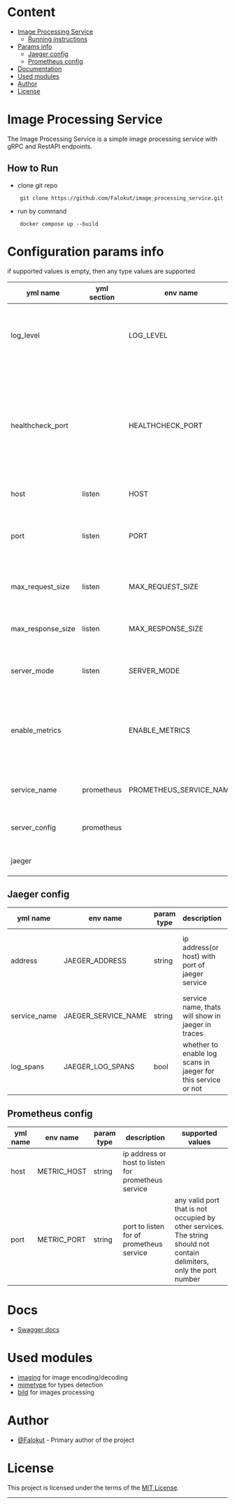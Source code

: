 # Content
+ [Image Processing Service](#image-processing-service)
    + [Running instructions](#how-to-run)
+ [Params info](#configuration-params-info)
    + [Jaeger config](#jaeger-config)
    + [Prometheus config](#prometheus-config)
+ [Documentation](#docs)
+ [Used modules](#used-modules)
+ [Author](#author)
+ [License](#license)

# Image Processing Service
The Image Processing Service is a simple image processing service with gRPC and RestAPI endpoints.

## How to Run
+ clone git repo
```shell
    git clone https://github.com/Falokut/image_processing_service.git
```
+ run by command
```shell
    docker compose up --build
```

# Configuration params info
if supported values is empty, then any type values are supported

| yml name | yml section | env name | param type| description | supported values |
|-|-|-|-|-|-|
| log_level   |      | LOG_LEVEL  |   string   |      logging level        | panic, fatal, error, warning, warn, info, debug, trace|
| healthcheck_port   |      | HEALTHCHECK_PORT  |   string   |     port for healthcheck| any valid port that is not occupied by other services. The string should not contain delimiters, only the port number|
| host   |  listen    | HOST  |   string   |  ip address or host to listen   |  |
| port   |  listen    | PORT  |   string   |  port to listen   | The string should not contain delimiters, only the port number|
| max_request_size   |  listen    | MAX_REQUEST_SIZE  |   int32   |  max request size in mb, by default 4 mb   |only > 0|
| max_response_size   |  listen    | MAX_RESPONSE_SIZE  |   int32   |  max response size in mb, by default 4 mb|only > 0|
| server_mode   |  listen    | SERVER_MODE  |   string   | Server listen mode, Rest API, gRPC or both | GRPC, REST, BOTH|
| enable_metrics   |      |   ENABLE_METRICS   | bool | enable metrics report or not, if true, prometheus and jaeger metrics configs will be ignored|  |
|service_name|  prometheus    | PROMETHEUS_SERVICE_NAME | string |  service name, thats will show in prometheus  ||
|server_config|  prometheus    |   | nested yml configuration  [metrics server config](#prometheus-config) | |
|jaeger|||nested yml configuration  [jaeger config](#jaeger-config)|configuration for jaeger connection ||

## Jaeger config

|yml name| env name|param type| description | supported values |
|-|-|-|-|-|
|address|JAEGER_ADDRESS|string|ip address(or host) with port of jaeger service| all valid addresses formatted like host:port or ip-address:port |
|service_name|JAEGER_SERVICE_NAME|string|service name, thats will show in jaeger in traces||
|log_spans|JAEGER_LOG_SPANS|bool|whether to enable log scans in jaeger for this service or not||

## Prometheus config
|yml name| env name|param type| description | supported values |
|-|-|-|-|-|
|host|METRIC_HOST|string|ip address or host to listen for prometheus service||
|port|METRIC_PORT|string|port to listen for  of prometheus service| any valid port that is not occupied by other services. The string should not contain delimiters, only the port number|

# Docs
+ [Swagger docs](swagger/docs/image_processing_service_v1.swagger.json)

# Used modules
+ [imaging](https://github.com/disintegration/imaging) for image encoding/decoding
+ [mimetype](https://github.com/gabriel-vasile/mimetype) for types detection
+ [bild](https://github.com/anthonynsimon/bild) for images processing

# Author

- [@Falokut](https://github.com/Falokut) - Primary author of the project

# License

This project is licensed under the terms of the [MIT License](https://opensource.org/licenses/MIT).

---
